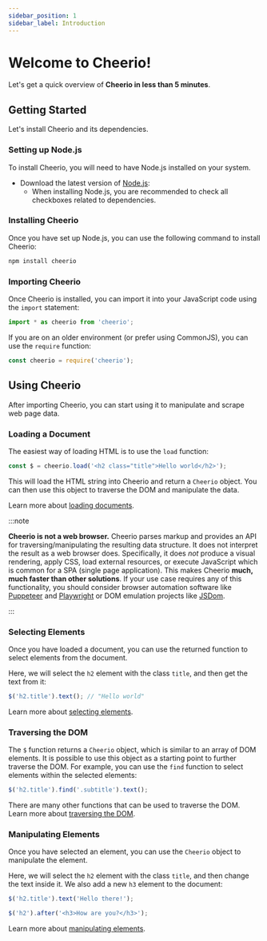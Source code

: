 ```yaml
---
sidebar_position: 1
sidebar_label: Introduction
---
```


# Welcome to Cheerio!

Let's get a quick overview of **Cheerio in less than 5 minutes**.

## Getting Started

Let's install Cheerio and its dependencies.

### Setting up Node.js

To install Cheerio, you will need to have Node.js installed on your system.

- Download the latest version of [Node.js](https://nodejs.org/en/download/):
  - When installing Node.js, you are recommended to check all checkboxes related
    to dependencies.

### Installing Cheerio

Once you have set up Node.js, you can use the following command to install
Cheerio:

```bash npm2yarn
npm install cheerio
```

### Importing Cheerio

Once Cheerio is installed, you can import it into your JavaScript code using the
`import` statement:

```js
import * as cheerio from 'cheerio';
```

If you are on an older environment (or prefer using CommonJS), you can use the
`require` function:

```js
const cheerio = require('cheerio');
```

## Using Cheerio

After importing Cheerio, you can start using it to manipulate and scrape web
page data.

### Loading a Document

The easiest way of loading HTML is to use the `load` function:

```js
const $ = cheerio.load('<h2 class="title">Hello world</h2>');
```

This will load the HTML string into Cheerio and return a `Cheerio` object. You
can then use this object to traverse the DOM and manipulate the data.

Learn more about [loading documents](/docs/basics/loading).

:::note

**Cheerio is not a web browser.** Cheerio parses markup and provides an API for
traversing/manipulating the resulting data structure. It does not interpret the
result as a web browser does. Specifically, it does _not_ produce a visual
rendering, apply CSS, load external resources, or execute JavaScript which is
common for a SPA (single page application). This makes Cheerio **much, much
faster than other solutions**. If your use case requires any of this
functionality, you should consider browser automation software like
[Puppeteer](https://github.com/puppeteer/puppeteer) and
[Playwright](https://github.com/microsoft/playwright) or DOM emulation projects
like [JSDom](https://github.com/jsdom/jsdom).

:::

### Selecting Elements

Once you have loaded a document, you can use the returned function to select
elements from the document.

Here, we will select the `h2` element with the class `title`, and then get the
text from it:

```js
$('h2.title').text(); // "Hello world"
```

Learn more about [selecting elements](/docs/basics/selecting).

### Traversing the DOM

The `$` function returns a `Cheerio` object, which is similar to an array of DOM
elements. It is possible to use this object as a starting point to further
traverse the DOM. For example, you can use the `find` function to select
elements within the selected elements:

```js
$('h2.title').find('.subtitle').text();
```

There are many other functions that can be used to traverse the DOM. Learn more
about [traversing the DOM](/docs/basics/traversing).

### Manipulating Elements

Once you have selected an element, you can use the `Cheerio` object to
manipulate the element.

Here, we will select the `h2` element with the class `title`, and then change
the text inside it. We also add a new `h3` element to the document:

```js
$('h2.title').text('Hello there!');

$('h2').after('<h3>How are you?</h3>');
```

Learn more about [manipulating elements](/docs/basics/manipulation).
